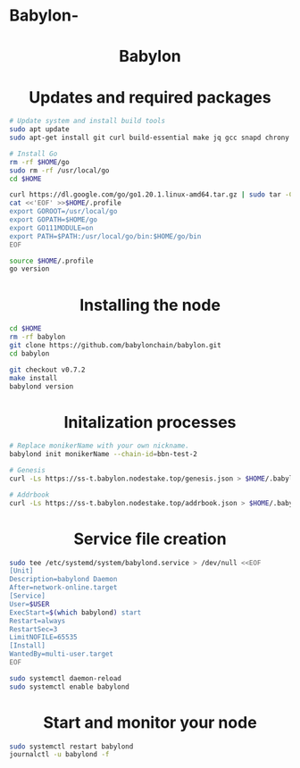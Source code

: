 # Babylon-


<h1 align="center"> Babylon </h1>

<h1 align="center"> Updates and required packages </h1>

```sh
# Update system and install build tools
sudo apt update
sudo apt-get install git curl build-essential make jq gcc snapd chrony lz4 tmux unzip bc -y

# Install Go
rm -rf $HOME/go
sudo rm -rf /usr/local/go
cd $HOME

curl https://dl.google.com/go/go1.20.1.linux-amd64.tar.gz | sudo tar -C/usr/local -zxvf -
cat <<'EOF' >>$HOME/.profile
export GOROOT=/usr/local/go
export GOPATH=$HOME/go
export GO111MODULE=on
export PATH=$PATH:/usr/local/go/bin:$HOME/go/bin
EOF

source $HOME/.profile
go version
```

<h1 align="center"> Installing the node </h1>

```sh
cd $HOME
rm -rf babylon
git clone https://github.com/babylonchain/babylon.git
cd babylon

git checkout v0.7.2
make install
babylond version
```

<h1 align="center"> Initalization processes </h1>

```sh
# Replace monikerName with your own nickname.
babylond init monikerName --chain-id=bbn-test-2

# Genesis
curl -Ls https://ss-t.babylon.nodestake.top/genesis.json > $HOME/.babylond/config/genesis.json 

# Addrbook
curl -Ls https://ss-t.babylon.nodestake.top/addrbook.json > $HOME/.babylond/config/addrbook.json
```

<h1 align="center"> Service file creation </h1>

```sh
sudo tee /etc/systemd/system/babylond.service > /dev/null <<EOF
[Unit]
Description=babylond Daemon
After=network-online.target
[Service]
User=$USER
ExecStart=$(which babylond) start
Restart=always
RestartSec=3
LimitNOFILE=65535
[Install]
WantedBy=multi-user.target
EOF

sudo systemctl daemon-reload
sudo systemctl enable babylond
```

<h1 align="center"> Start and monitor your node </h1>

```sh
sudo systemctl restart babylond
journalctl -u babylond -f
```




